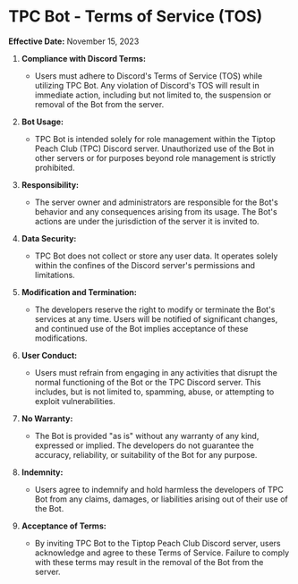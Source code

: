 # TPC Bot - Terms of Service (TOS)

**Effective Date:** November 15, 2023

1. **Compliance with Discord Terms:**
   - Users must adhere to Discord's Terms of Service (TOS) while utilizing TPC Bot. Any violation of Discord's TOS will result in immediate action, including but not limited to, the suspension or removal of the Bot from the server.

2. **Bot Usage:**
   - TPC Bot is intended solely for role management within the Tiptop Peach Club (TPC) Discord server. Unauthorized use of the Bot in other servers or for purposes beyond role management is strictly prohibited.

3. **Responsibility:**
   - The server owner and administrators are responsible for the Bot's behavior and any consequences arising from its usage. The Bot's actions are under the jurisdiction of the server it is invited to.

4. **Data Security:**
   - TPC Bot does not collect or store any user data. It operates solely within the confines of the Discord server's permissions and limitations.

5. **Modification and Termination:**
   - The developers reserve the right to modify or terminate the Bot's services at any time. Users will be notified of significant changes, and continued use of the Bot implies acceptance of these modifications.

6. **User Conduct:**
   - Users must refrain from engaging in any activities that disrupt the normal functioning of the Bot or the TPC Discord server. This includes, but is not limited to, spamming, abuse, or attempting to exploit vulnerabilities.

7. **No Warranty:**
   - The Bot is provided "as is" without any warranty of any kind, expressed or implied. The developers do not guarantee the accuracy, reliability, or suitability of the Bot for any purpose.

8. **Indemnity:**
   - Users agree to indemnify and hold harmless the developers of TPC Bot from any claims, damages, or liabilities arising out of their use of the Bot.

9. **Acceptance of Terms:**
   - By inviting TPC Bot to the Tiptop Peach Club Discord server, users acknowledge and agree to these Terms of Service. Failure to comply with these terms may result in the removal of the Bot from the server.
